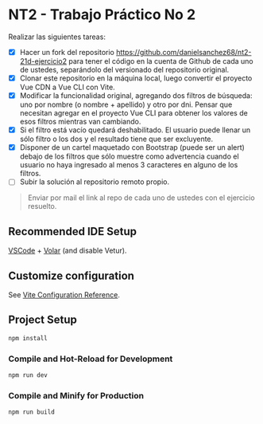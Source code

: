# NT2 - Trabajo Práctico No 2

Realizar las siguientes tareas:
* [x] Hacer un fork del repositorio https://github.com/danielsanchez68/nt2-21d-ejercicio2 para
tener el código en la cuenta de Github de cada uno de ustedes, separándolo del versionado
del repositorio original.
* [x] Clonar este repositorio en la máquina local, luego convertir el proyecto Vue CDN a Vue
CLI con Vite.
* [x] Modificar la funcionalidad original, agregando dos filtros de búsqueda: uno por nombre (o
nombre + apellido) y otro por dni. Pensar que necesitan agregar en el proyecto Vue CLI
para obtener los valores de esos filtros mientras van cambiando.
* [x] Si el filtro está vacío quedará deshabilitado. El usuario puede llenar un sólo filtro o los dos y
el resultado tiene que ser excluyente.
* [x] Disponer de un cartel maquetado con Bootstrap (puede ser un alert) debajo de los filtros que
sólo muestre como advertencia cuando el usuario no haya ingresado al menos 3 caracteres
en alguno de los filtros.
* [ ] Subir la solución al repositorio remoto propio.

> Enviar por mail el link al repo de cada uno de ustedes con el ejercicio resuelto.

## Recommended IDE Setup

[VSCode](https://code.visualstudio.com/) + [Volar](https://marketplace.visualstudio.com/items?itemName=Vue.volar) (and disable Vetur).

## Customize configuration

See [Vite Configuration Reference](https://vite.dev/config/).

## Project Setup

```sh
npm install
```

### Compile and Hot-Reload for Development

```sh
npm run dev
```

### Compile and Minify for Production

```sh
npm run build
```
